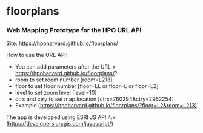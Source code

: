 # floorplans
### Web Mapping Prototype for the HPO URL API

Site: https://hpoharvard.github.io/floorplans/

How to use the URL API: 
- You can add parameters after the URL > https://hpoharvard.github.io/floorplans/? 
- room to set room number [room=L213]
- floor to set floor number [floor=LL or floor=L or floor=L2]
- level to set zoom level [level=10]
- ctrx and ctry to set map location [ctrx=760294&ctry=2962254]
- Example [https://hpoharvard.github.io/floorplans/?floor=L2&room=L213]

The app is developed using ESRI JS API 4.x (https://developers.arcgis.com/javascript/)

